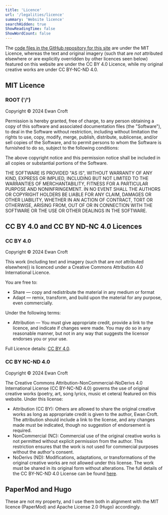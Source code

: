 ```yaml
---
title: 'Licence'
url: '/legalities/licence'
summary: 'Website licence'
searchHidden: true
ShowReadingTime: false
ShowWordCount: false
---
```


The [code files in the GitHub repository for this site](https://github.com/ewanc26/website) are under the MIT Licence, whereas the text and original imagery (such that are *not* attributed elsewhere or are explicitly overridden by other licences seen below) featured on this website are under the CC BY 4.0 Licence, while my original creative works are under CC BY-NC-ND 4.0.

## MIT Licence

### ROOT ('/')

Copyright © 2024 Ewan Croft

Permission is hereby granted, free of charge, to any person obtaining a copy of this software and associated documentation files (the "Software"), to deal in the Software without restriction, including without limitation the rights to use, copy, modify, merge, publish, distribute, sublicense, and/or sell copies of the Software, and to permit persons to whom the Software is furnished to do so, subject to the following conditions:

The above copyright notice and this permission notice shall be included in all copies or substantial portions of the Software.

THE SOFTWARE IS PROVIDED "AS IS", WITHOUT WARRANTY OF ANY KIND, EXPRESS OR IMPLIED, INCLUDING BUT NOT LIMITED TO THE WARRANTIES OF MERCHANTABILITY, FITNESS FOR A PARTICULAR PURPOSE AND NONINFRINGEMENT. IN NO EVENT SHALL THE AUTHORS OR COPYRIGHT HOLDERS BE LIABLE FOR ANY CLAIM, DAMAGES OR OTHER LIABILITY, WHETHER IN AN ACTION OF CONTRACT, TORT OR OTHERWISE, ARISING FROM, OUT OF OR IN CONNECTION WITH THE SOFTWARE OR THE USE OR OTHER DEALINGS IN THE SOFTWARE.

## CC BY 4.0 and CC BY ND-NC 4.0 Licences

### CC BY 4.0

Copyright © 2024 Ewan Croft

This work (including text and imagery (such that are *not* attributed elsewhere)) is licenced under a Creative Commons Attribution 4.0 International Licence.

You are free to:

- Share — copy and redistribute the material in any medium or format
- Adapt — remix, transform, and build upon the material for any purpose, even commercially.

Under the following terms:

- Attribution — You must give appropriate credit, provide a link to the licence, and indicate if changes were made. You may do so in any reasonable manner, but not in any way that suggests the licensor endorses you or your use.

Full Licence details: [CC BY 4.0](https://creativecommons.org/licenses/by/4.0/).

### CC BY NC-ND 4.0

Copyright © 2024 Ewan Croft

The Creative Commons Attribution-NonCommercial-NoDerivs 4.0 International License (CC BY-NC-ND 4.0) governs the use of original creative works (poetry, art, song lyrics, music et cetera) featured on this website. Under this license:

- Attribution (CC BY): Others are allowed to share the original creative works as long as appropriate credit is given to the author, Ewan Croft. The attribution should include a link to the license, and any changes made must be indicated, though no suggestion of endorsement is required.
- NonCommercial (NC): Commercial use of the original creative works is not permitted without explicit permission from the author. This restriction ensures that the work is not used for commercial purposes without the author's consent.
- NoDerivs (ND): Modifications, adaptations, or transformations of the original creative works are not allowed under this license. The work must be shared in its original form without alterations.
The full details of the CC BY-NC-ND 4.0 License can be found [here](https://creativecommons.org/licenses/by-nc-nd/4.0/).

## PaperMod and Hugo

These are not my property, and I use them both in alignment with the MIT licence (PaperMod) and Apache License 2.0 (Hugo) accordingly.
